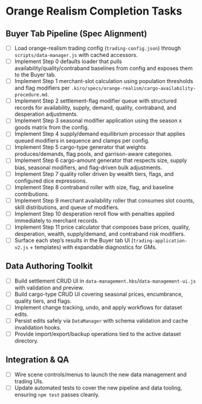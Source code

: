 # Orange Realism Completion Tasks

## Buyer Tab Pipeline (Spec Alignment)

- [ ] Load orange-realism trading config (`trading-config.json`) through `scripts/data-manager.js` with cached accessors.
- [ ] Implement Step 0 defaults loader that pulls availability/quality/contraband baselines from config and exposes them to the Buyer tab.
- [ ] Implement Step 1 merchant-slot calculation using population thresholds and flag modifiers per `.kiro/specs/orange-realism/cargo-availability-procedure.md`.
- [ ] Implement Step 2 settlement-flag modifier queue with structured records for availability, supply, demand, quality, contraband, and desperation adjustments.
- [ ] Implement Step 3 seasonal modifier application using the season x goods matrix from the config.
- [ ] Implement Step 4 supply/demand equilibrium processor that applies queued modifiers in sequence and clamps per config.
- [ ] Implement Step 5 cargo-type generator that weights produces/demands, flag pools, and garrison-aware categories.
- [ ] Implement Step 6 cargo-amount generator that respects size, supply bias, seasonal modifiers, and flag-driven bulk adjustments.
- [ ] Implement Step 7 quality roller driven by wealth tiers, flags, and configured dice expressions.
- [ ] Implement Step 8 contraband roller with size, flag, and baseline contributions.
- [ ] Implement Step 9 merchant availability roller that consumes slot counts, skill distributions, and queue of modifiers.
- [ ] Implement Step 10 desperation reroll flow with penalties applied immediately to merchant records.
- [ ] Implement Step 11 price calculator that composes base prices, quality, desperation, wealth, supply/demand, and contraband risk modifiers.
- [ ] Surface each step’s results in the Buyer tab UI (`trading-application-v2.js` + templates) with expandable diagnostics for GMs.

## Data Authoring Toolkit

- [ ] Build settlement CRUD UI in `data-management.hbs`/`data-management-ui.js` with validation and preview.
- [ ] Build cargo-type CRUD UI covering seasonal prices, encumbrance, quality tiers, and flags.
- [ ] Implement change tracking, undo, and apply workflows for dataset edits.
- [ ] Persist edits safely via `DataManager` with schema validation and cache invalidation hooks.
- [ ] Provide import/export/backup operations tied to the active dataset directory.

## Integration & QA

- [ ] Wire scene controls/menus to launch the new data management and trading UIs.
- [ ] Update automated tests to cover the new pipeline and data tooling, ensuring `npm test` passes cleanly.
